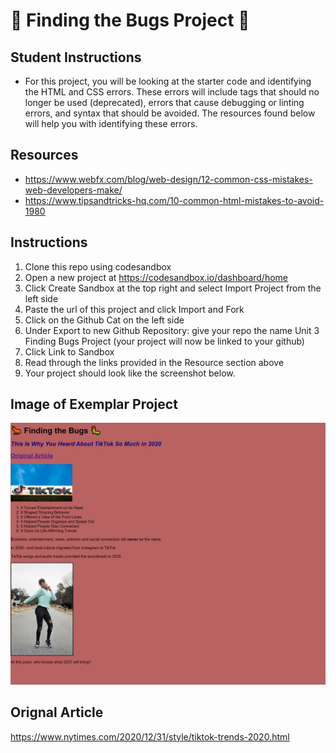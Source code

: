 
# 🐜 Finding the Bugs Project 🐛  

## Student Instructions

* For this project, you will be looking at the starter code and identifying the HTML and CSS errors. These errors will include tags that should no longer be used (deprecated), errors that cause debugging or linting errors, and syntax that should be avoided. The resources found below will help you with identifying these errors. 

## Resources 
* https://www.webfx.com/blog/web-design/12-common-css-mistakes-web-developers-make/ 
* https://www.tipsandtricks-hq.com/10-common-html-mistakes-to-avoid-1980 


## Instructions

1. Clone this repo using codesandbox
2. Open a new project at https://codesandbox.io/dashboard/home 
3. Click Create Sandbox at the top right and select Import Project from the left side
4. Paste the url of this project and click Import and Fork
5. Click on the Github Cat on the left side 
6. Under Export to new Github Repository: give your repo the name Unit 3 Finding Bugs Project (your project will now be linked to your github)
7. Click Link to Sandbox
8. Read through the links provided in the Resource section above 
9. Your project should look like the screenshot below. 

## Image of Exemplar Project
<img src="https://github.com/namitamanohar/finding_the_bugs_project/blob/main/findingBugsExemplar.png" alt="final Project exemplar">

## Orignal Article 
https://www.nytimes.com/2020/12/31/style/tiktok-trends-2020.html
